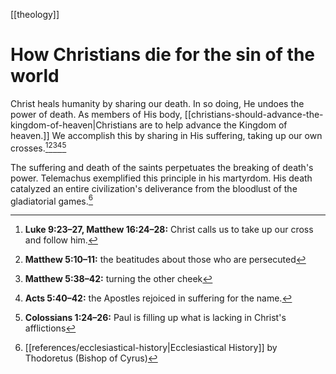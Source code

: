 [[theology]]

# How Christians die for the sin of the world

Christ heals humanity by sharing our death. In so doing, He undoes the power of death. As members of His body, [[christians-should-advance-the-kingdom-of-heaven|Christians are to help advance the Kingdom of heaven.]] We accomplish this by sharing in His suffering, taking up our own crosses.[^1][^2][^3][^4][^5]

The suffering and death of the saints perpetuates the breaking of death's power. Telemachus exemplified this principle in his martyrdom. His death catalyzed an entire civilization's deliverance from the bloodlust of the gladiatorial games.[^6]

[^1]: **Luke 9:23–27, Matthew 16:24–28:** Christ calls us to take up our cross and follow him.
[^2]: **Matthew 5:10–11:** the beatitudes about those who are persecuted
[^3]: **Matthew 5:38–42:** turning the other cheek
[^4]: **Acts 5:40–42:** the Apostles rejoiced in suffering for the name.
[^5]: **Colossians 1:24–26:** Paul is filling up what is lacking in Christ's afflictions
[^6]: [[references/ecclesiastical-history|Ecclesiastical History]] by Thodoretus (Bishop of Cyrus)
